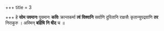 +++
title = 3

+++
हे **सोम** **पवमानः** पूयमानः **कविः** क्रान्तकर्मा **त्वं** **विश्वानि** सर्वाणि दुरितानि राक्षसैः कृतान्युपद्रवाणि **तर** निराकुरु । अस्मिन् **बर्हिषि** **नि** **षीद** च ॥